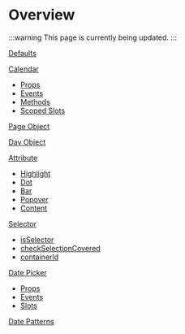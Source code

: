 # Overview

:::warning
This page is currently being updated.
:::

[Defaults](./defaults.md)

[Calendar](./calendar.md)
  * [Props](./calendar.md#props)
  * [Events](./calendar.md#events)
  * [Methods](./calendar.md#methods)
  * [Scoped Slots](./calendar.md#scoped-slots)

[Page Object](./page-object.md)

[Day Object](./day-object.md)

[Attribute](./attribute.md)
  * [Highlight](./attribute.md#highlight)
  * [Dot](./attribute.md#dot)
  * [Bar](./attribute.md#bar)
  * [Popover](./attribute.md#popover)
  * [Content](./attribute.md#content)

[Selector](./selector.md)
  * [isSelector](./selector.md#isSelector)
  * [checkSelectionCovered](./selector.md#checkSelectionCovered)
  * [containerId](./selector.md#containerId)

[Date Picker](./datepicker.md)
  * [Props](./datepicker.md#props)
  * [Events](./datepicker.md#events)
  * [Slots](./datepicker.md#slots)

[Date Patterns](./date-patterns.html)